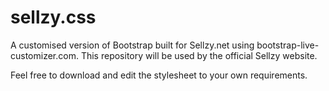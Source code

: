 # sellzy.css
A customised version of Bootstrap built for Sellzy.net using bootstrap-live-customizer.com. This repository will be used by the official Sellzy website.

Feel free to download and edit the stylesheet to your own requirements.

